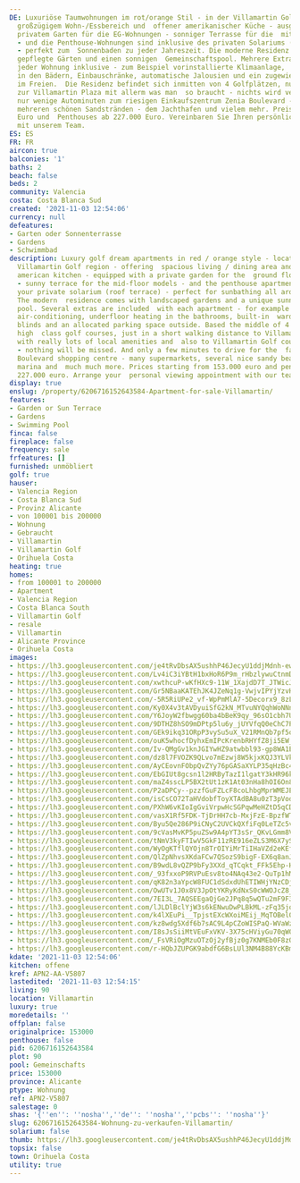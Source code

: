 ```yaml
---
DE: Luxuriöse Taumwohnungen im rot/orange Stil - in der Villamartin Golfregion - mit
  großzügigem Wohn-/Essbereich und  offener amerikanischer Küche - ausgestattet mit
  privatem Garten für die EG-Wohnungen - sonniger Terrasse für die  mittlere Etage
  - und die Penthouse-Wohnungen sind inklusive des privaten Solariums (Dachterrasse)
  - perfekt zum  Sonnenbaden zu jeder Jahreszeit. Die moderne Residenz verfügt über
  gepflegte Gärten und einen sonnigen  Gemeinschaftspool. Mehrere Extras sind bei
  jeder Wohnung inklusive - zum Beispiel vorinstallierte Klimaanlage,  Fußbodenheizung
  in den Bädern, Einbauschränke, automatische Jalousien und ein zugewiesener Parkplatz
  im Freien.  Die Residenz befindet sich inmitten von 4 Golfplätzen, nur wenige Gehminuten
  zur Villamartin Plaza mit allerm was man  so braucht - nichts wird vermisst. Und
  nur wenige Autominuten zum riesigen Einkaufszentrum Zenia Boulevard - vielen  Supermärkten,
  mehreren schönen Sandstränden - dem Jachthafen und vielem mehr. Preise ab 153.000
  Euro und  Penthouses ab 227.000 Euro. Vereinbaren Sie Ihren persönlichen Besichtigungstermin
  mit unserem Team.
ES: ES
FR: FR
aircon: true
balconies: '1'
baths: 2
beach: false
beds: 2
community: Valencia
costa: Costa Blanca Sud
created: '2021-11-03 12:54:06'
currency: null
defeatures:
- Garten oder Sonnenterrasse
- Gardens
- Schwimmbad
description: Luxury golf dream apartments in red / orange style - located in the famous
  Villamartin Golf region - offering  spacious living / dining area and an open so-called
  american kitchen - equipped with a private garden for the  ground floor apartments
  - sunny terrace for the mid-floor models - and the penthouse apartments are  including
  your private solarium (roof terrace) - perfect for sunbathing all around the seasons.
  The modern  residence comes with landscaped gardens and a unique sunny communal
  pool. Several extras are included  with each apartment - for example pre-installed
  air-conditioning, underfloor heating in the bathrooms, built-in  wardrobes, automatic
  blinds and an allocated parking space outside. Based the middle of 4 international
  high  class golf courses, just in a short walking distance to Villamartin Plaza
  with really lots of local amenities and  also to Villamartin Golf course entrance
  - nothing will be missed. And only a few minutes to drive for the  famous Zenia
  Boulevard shopping centre - many supermarkets, several nice sandy beaches - the
  marina and  much much more. Prices starting from 153.000 euro and penthouses from
  227.000 euro. Arrange your  personal viewing appointment with our team.
display: true
enslug: /property/6206716152643584-Apartment-for-sale-Villamartin/
features:
- Garden or Sun Terrace
- Gardens
- Swimming Pool
finca: false
fireplace: false
frequency: sale
frfeatures: []
furnished: unmöbliert
golf: true
hauser:
- Valencia Region
- Costa Blanca Sud
- Provinz Alicante
- von 100001 bis 200000
- Wohnung
- Gebraucht
- Villamartin
- Villamartin Golf
- Orihuela Costa
heating: true
homes:
- from 100001 to 200000
- Apartment
- Valencia Region
- Costa Blanca South
- Villamartin Golf
- resale
- Villamartin
- Alicante Province
- Orihuela Costa
images:
- https://lh3.googleusercontent.com/je4tRvDbsAX5ushhP46JecyU1ddjMdnh-ewadfg0IQbKWMZGLqcGI3xPqp9BBoRtskXpq0UvjVRF3LIWb6eNiJj4n9q-E84NbT8=w640-rj-e30-l100
- https://lh3.googleusercontent.com/Lv4iC3iYBtH1bxHoR6P9m_rHbzlywuCtnmDF3ycrfcdaSM8gbHymiy87pyR-dC3FJR5fX6CiS-ybrAL4FlA7RElTvx3arwfaNPs=w640-rj-e30-l100
- https://lh3.googleusercontent.com/xwthcuP-wKfHXc9-11W_1XajdD7T_JTWicJdfM6EicWZwpVs2SN1z1KtbhnOwjLZFcrHQEoWiPUNVXI6m5Lcc6iwiQ9Wre-3BA=w640-rj-e30-l100
- https://lh3.googleusercontent.com/Gr5NBaaKATEhJK4JZeNq1g-VwjvIPYjYzvHWp6KKgd1dzkjLCnRmTIX5Jgard9_B2NDXixuG9xjQ51wagOJSA40byCBh3SPF=w640-rj-e30-l100
- https://lh3.googleusercontent.com/-5R5RiUPe2_vf-WpPmMlA7-5Decorx9_8zL4sRcqZUR0MdyTy8uXxZFsyTw30P5LbMK6rq5txl0nZ2APjtzguH4viQcFY4diPw=w640-rj-e30-l100
- https://lh3.googleusercontent.com/Ky0X4v3tAVDyuiSfG2kN_MTvuNYQqhWoNNnxmsrvqJs4pTau0h-0DbBfxOG5RcnzCSx-dhJR9_pyWo6DkVdKGKWaILyLeHutVQ=w640-rj-e30-l100
- https://lh3.googleusercontent.com/Y6JoyW2fbwgg60ba4bBeK9qy_96sO1cbh7ULS-zhQXnDTAvJmEbRNAiR41JI1nX9dcmmc4nAZrPb8QfZTsgfOkDt0LMNxxKp=w640-rj-e30-l100
- https://lh3.googleusercontent.com/9DTHZ8hSO9mDPtp5lu6y_jUYVfqQ0eChC7Pl5hXfC6T-J1fD6LQRtmJ3JUhufoqHxaUxs4icAPs_tWh115-uQ7dyGGhaL18kmi0=w640-rj-e30-l100
- https://lh3.googleusercontent.com/GEk9ikq31ORpP3vySu5uX_V21RMnQb7pf5oH2r4hWBF4xH-a6b7iFcwyn5LAEg0VxkU4duacaRfjfSyVIqbqm_ORfFI0I97L=w640-rj-e30-l100
- https://lh3.googleusercontent.com/ouK5whocfDyhxEmIPcKrenbRHYfZ8ji5EW_YPeJZO_xjjPmnNfnPgF8IRm9eZOJ-W0T-nYwEo6pbvV0XrxNvZfJW7fs1hLyPqA=w640-rj-e30-l100
- https://lh3.googleusercontent.com/Iv-QMgGv1knJGIYwHZ9atwbbl93-gp8WA1EScidps5RzYc6Ko6p6i11HbmMt619QlijrtG66525nGVGpASCuBX8Qo1kuX1TD=w640-rj-e30-l100
- https://lh3.googleusercontent.com/dz8l7FVOZK9QLvo7mEzwj8W5kjxKQJ3YLVketMqov6ytbMuDFO0_KITOAMV80qaYTjTtgnEpQ7S4TV5_BtDd25UX7joIlSwSwQ=w640-rj-e30-l100
- https://lh3.googleusercontent.com/AyCEovnFObpQvZYy76pGASaXYLP35qHzBc4Izg5m0VTQBqpO2Db5mXUTLrpKq8_hF_pQPUwWUBSI4snw2PtMKzVDg7HH-9bMRQ=w640-rj-e30-l100
- https://lh3.googleusercontent.com/EbGIUt8gcsn1l2HRByTazI1lgatY3kHR96kx_SS4-Kn98qzU5usZ2x9_4kcOIuW-sDXv1w9GRs6yrT70N3SfLF-eeOVuSE3n3A=w640-rj-e30-l100
- https://lh3.googleusercontent.com/maZ4sscLP5BX2tUt1zK1At03nHa8hOI6On8pu1UGJV389OQ2YntxX-_nN5s4s4L0Rycifjz0qgcLPhkaIXFQl8b27qWqUpiNDQ=w640-rj-e30-l100
- https://lh3.googleusercontent.com/P2aDPCy--pzzfGuFZLcF8coLhbgMprWMEJEOmVH2IRMKDZppgQyz968o-vQtPRCyA9z-JFSGnRPqiMBd8R83mlfbhWsuG3OKsQ=w640-rj-e30-l100
- https://lh3.googleusercontent.com/isCsCO72TaHVdobfToyXTAdBA8u0zT3pVodxkdTK22-eushcXcGf3reMjigk_367BnuoF0GUnbMqjpFeVmkpxkjGJJRGnys6fg=w640-rj-e30-l100
- https://lh3.googleusercontent.com/PXhW6vKIoIgGviVrpwHcSGPqwMeHZtD5qCDLKLYyzs9Qr9Uypmlf801A_ZjC9bYFhks8vTdUWWC2HGMdxFHBKYD3klQGHZIV2Yk=w640-rj-e30-l100
- https://lh3.googleusercontent.com/vasX1Rf5FDK-TjDrHH7cb-MxjFzE-BpzfWTvaejIdHYVYTN0omZ_-G7OAc6ld-wJOhydTwlHXyyXQmr3g9pEd-EiPBsTR3XVCfM=w640-rj-e30-l100
- https://lh3.googleusercontent.com/Byu5Qe286P9iCNyC2UVCkQXfiFq0LeTZc5vzALY04sm5XNFaylPMVqYBWjBnIns46GPfbaLr4ppMVyKXNHvGqSfRq-PjlkyW548=w640-rj-e30-l100
- https://lh3.googleusercontent.com/9cVasMvKP5puZSw9A4pYT3sSr_QKvLGmm8VfenwFQlIt3FU4pbOKmM3QrK5_ZiwVoxL4Rsdi1GGfTAahp2iz8bJdGt_Ggnx1xu0=w640-rj-e30-l100
- https://lh3.googleusercontent.com/tNmV3kyFTIwV5GkF11zRE916eZLS3M6X7ySeaCyTE4orr0sfMo9XLXJazXpQaaapVrj3qCA6-nzVMtKSWpjjw-ZPX48_rsUK4Q=w640-rj-e30-l100
- https://lh3.googleusercontent.com/WyOgKTflQYOjn8TrOIYiMrTiIHaVZd2eKEf9GU0yInlULZsc3TQ21RmH1ubj61Xt6wBKjKWUlcWQKIOjDRctxYr57g3GgraY=w640-rj-e30-l100
- https://lh3.googleusercontent.com/QlZpNhvsXKdaFCw7QSozS9bigF-EX6q8anJXXpJJaEjmIsapBBu9UA3Nyu941DA4-nd1DpbaElMIqGjucFY-h10DffQsDkm6=w640-rj-e30-l100
- https://lh3.googleusercontent.com/B9wdL8vQZP9bFy3XXd_qTCqkt_FFk5Ehp-HgL9xKY1Q3NetSJlAVcJoA1eFkmCax7u7WHqCjT0AJSBO3NvdYIHyhcMY4eX0_jQ=w640-rj-e30-l100
- https://lh3.googleusercontent.com/_93fxxoP9RVPuEsv8to4NAq43e2-QuTp1hMT7kkjaJxsHNmk45-ppiGOCLX_O8ENDA7bxdI68kg0FvREDy97Wbe6d6PSqyX2=w640-rj-e30-l100
- https://lh3.googleusercontent.com/qK82n3aYpcW8FUC1dSdxdUhETIWHjYNzCDjNYVNLZnTm8mmRVQltqBN13svVW__bZhAJBppe5U8t_pttA5vL3A3hbAShg9Li=w640-rj-e30-l100
- https://lh3.googleusercontent.com/OwUTv1J0x8V3JpOtYKRyKdNxS0cWWOJcZ8_iBFA9ATthLdih9h67-NcugBsUr0lA4RgLc_kmAcuO1wHkV93c717cP0JcTQ6K1Q=w640-rj-e30-l100
- https://lh3.googleusercontent.com/7EI3L_7AQSEEgaQjGe2JPq8q5wQTu2mF9F3CoSFqCvExpwEnXleg1yRv5FDSxvYhK1BB5etUTWgFkv7RrxbHHKzGabZ2WG3zOQ=w640-rj-e30-l100
- https://lh3.googleusercontent.com/lJLDlBclYjW3s6kENwuDwPLBkML-zFq35jqvBiR7dNW02NYUV6AtPvHO0ehjjEoJSAR4gSpw1L11SXt03Pw0q_1MBcdwCcDlag=w640-rj-e30-l100
- https://lh3.googleusercontent.com/k4lXEuPi__TpjstEXcWXoiMEij_MqTOBel0AKsTkdPSaREUJwntOk-rykReXpnIuaAy4aIDs_meLunDoIqHf2mEsMgppmvL5Sw=w640-rj-e30-l100
- https://lh3.googleusercontent.com/kz8wdg5Xdf6b7sAC9L4pCZoWISPaQ-WVaWzBGt9X364tBwS-FWS9MsZzARAZvdmczx__airuebSS1Ft9wV3IImeZiBeoIAhAtHY=w640-rj-e30-l100
- https://lh3.googleusercontent.com/I8sJsSiiMtVEuFxVKV-3X75cHViyGu70qW0QT2SM8w9cVIKE70ZcuEqMQlTyfsNSdgUru9ZBaoV9HxUN2sBe5O53iaWNOo1R=w640-rj-e30-l100
- https://lh3.googleusercontent.com/_FsVRiOgMzuOTzOj2yfBjz0g7KNMEb0F8zOVur5s5UtFn-BsthKvujqFE3vn_41tlthkFUW9vW8qvEJuxiKCXMcA2a8SpcMX=w640-rj-e30-l100
- https://lh3.googleusercontent.com/r-HQbJZUPGK9abdfG6BsLUl3NM4B88YcKBm3SKaB0XQiGi74Cuj-JL62uUuG2k9VX-da_mxSlkg6FnUu3bwMerFEFh5Ebv26ROI=w640-rj-e30-l100
kdate: '2021-11-03 12:54:06'
kitchen: offene
kref: APN2-AA-V5807
lastedited: '2021-11-03 12:54:15'
living: 90
location: Villamartin
luxury: true
moredetails: ''
offplan: false
originalprice: 153000
penthouse: false
pid: 6206716152643584
plot: 90
pool: Gemeinschafts
price: 153000
province: Alicante
ptype: Wohnung
ref: APN2-V5807
salestage: 0
shas: '{''en'': ''nosha'',''de'': ''nosha'',''pcbs'': ''nosha''}'
slug: 6206716152643584-Wohnung-zu-verkaufen-Villamartin/
solarium: false
thumb: https://lh3.googleusercontent.com/je4tRvDbsAX5ushhP46JecyU1ddjMdnh-ewadfg0IQbKWMZGLqcGI3xPqp9BBoRtskXpq0UvjVRF3LIWb6eNiJj4n9q-E84NbT8=w400-h240-n-rj-e30-l100
topsix: false
town: Orihuela Costa
utility: true
---
```


